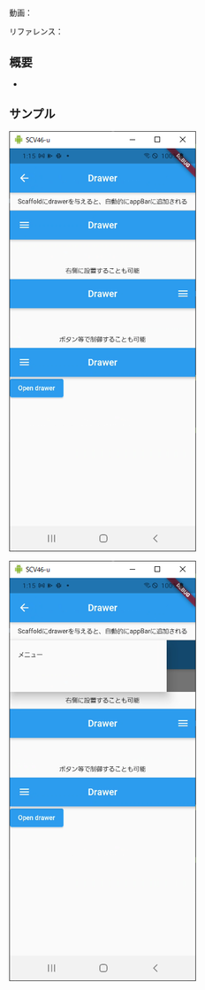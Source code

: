 #

動画：

リファレンス：

## 概要

-

## サンプル

![image-20210915011536396](img/%2367_Drawer/image-20210915011536396.png)

![image-20210915011541960](img/%2367_Drawer/image-20210915011541960.png)
